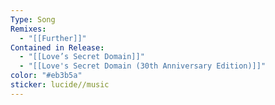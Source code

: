 ```yaml
---
Type: Song
Remixes:
  - "[[Further]]"
Contained in Release:
  - "[[Love’s Secret Domain]]"
  - "[[Love's Secret Domain (30th Anniversary Edition)]]"
color: "#eb3b5a"
sticker: lucide//music
---
```

